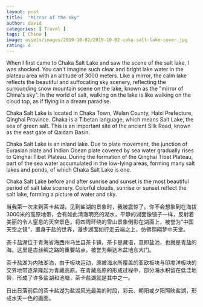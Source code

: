 ```yaml
---
layout: post
title:  "Mirror of the sky"
author: david
categories: [ Travel ]
tags: [ China ]
image: assets/images/2019-10-02/2019-10-02-caka-salt-lake-cover.jpg
rating: 4
---
```

When I first came to Chaka Salt Lake and saw the scene of the salt lake, I was shocked. You can't imagine such clear and bright lake water in the plateau area with an altitude of 3000 meters. Like a mirror, the calm lake reflects the beautiful and suffocating sky scenery, reflecting the surrounding snow mountain scene on the lake, known as the "mirror of China's sky". In the world of salt, walking on the lake is like walking on the cloud top, as if flying in a dream paradise. 

Chaka Salt Lake is located in Chaka Town, Wulan County, Haixi Prefecture, Qinghai Province. Chaka is a Tibetan language, which means Salt Lake, the sea of green salt. This is an important site of the ancient Silk Road, known as the east gate of Qaidam Basin.

Chaka Salt Lake is an inland lake. Due to plate movement, the junction of Eurasian plate and Indian Ocean plate covered by sea water gradually rises to Qinghai Tibet Plateau. During the formation of the Qinghai Tibet Plateau, part of the sea water accumulated in the low-lying areas, forming many salt lakes and ponds, of which Chaka Salt Lake is one.            

Chaka Salt Lake before and after sunrise and sunset is the most beautiful period of salt lake scenery. Colorful clouds, sunrise or sunset reflect the salt lake, forming a picture of water and sky. 


当我第一次来到茶卡盐湖，见到盐湖的景象时，我被震惊了。你不会想象到在海拔3000米的高原地带，会有如此清澈明亮的湖水，平静的湖面像镜子一样，反射着美丽的令人窒息的天空景色，将四周环绕的雪山景象倒影在湖面上，被誉为“中国天空之镜”，置身于盐的世界，漫步湖面如行走云端之上，仿佛翱翔梦中天堂。

茶卡盐湖位于青海省海西州乌兰县茶卡镇，茶卡是藏语，意即盐池，也就是青盐的海。这里是古丝绸之路的重要站点，被誉为柴达木盆地东大门。

茶卡盐湖为内陆湖泊，由于板块运动，原被海水所覆盖的亚欧板块与印度洋板块的交界地带逐渐隆起为青藏高原。在青藏高原的形成过程中，部分海水积留在低洼地带，形成了许多盐湖和池塘，茶卡盐湖就是其中之一。

日出日落前后的茶卡盐湖为盐湖风光最美的时段，彩云、朝阳或夕阳照映盐湖，形成水天一色的画面。
